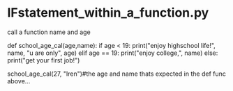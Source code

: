 # IFstatement_within_a_function.py
call a function name and age

def school_age_cal(age,name):
    if age < 19:
        print("enjoy highschool life!", name, "u are only", age)
    elif age == 19:
        print("enjoy college,", name)
    else:
        print("get your first job!")
        
school_age_cal(27, "Iren")#the age and name thats expected in the def func above...
        
